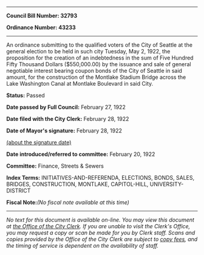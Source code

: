

********

**Council Bill Number: 32793**
   
**Ordinance Number: 43233**
********

 An ordinance submitting to the qualified voters of the City of Seattle at the general election to be held in such city Tuesday, May 2, 1922, the proposition for the creation of an indebtedness in the sum of Five Hundred Fifty Thousand Dollars ($550,000.00) by the issuance and sale of general negotiable interest bearing coupon bonds of the City of Seattle in said amount, for the construction of the Montlake Stadium Bridge across the Lake Washington Canal at Montlake Boulevard in said City.

**Status:** Passed
   
**Date passed by Full Council:** February 27, 1922
   
**Date filed with the City Clerk:** February 28, 1922
   
**Date of Mayor's signature:** February 28, 1922
   
[(about the signature date)](/~public/approvaldate.htm)
   
   
   
**Date introduced/referred to committee:** February 20, 1922
   
**Committee:** Finance, Streets & Sewers
   
   
**Index Terms:** INITIATIVES-AND-REFERENDA, ELECTIONS, BONDS, SALES, BRIDGES, CONSTRUCTION, MONTLAKE, CAPITOL-HILL, UNIVERSITY-DISTRICT

**Fiscal Note:**_(No fiscal note available at this time)_
********

_No text for this document is available on-line. You may view this document at [the Office of the City Clerk](http://www.seattle.gov/leg/clerk/contactUs.htm). If you are unable to visit the Clerk's Office, you may request a copy or scan be made for you by Clerk staff. Scans and copies provided by the Office of the City Clerk are subject to [copy fees](http://clerk.seattle.gov/~public/clerkfees.htm), and the timing of service is dependent on the availability of staff._

